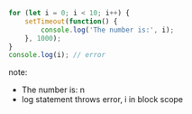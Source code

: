 ```js
for (let i = 0; i < 10; i++) {
    setTimeout(function() {
        console.log('The number is:', i);
    }, 1000);
}
console.log(i); // error
```

note:
* The number is: n
* log statement throws error, i in block scope
